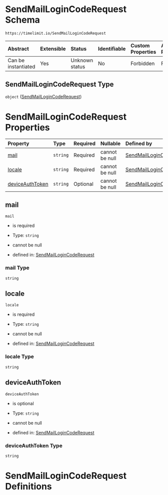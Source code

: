 # SendMailLoginCodeRequest Schema

```txt
https://timelimit.io/SendMailLoginCodeRequest
```



| Abstract            | Extensible | Status         | Identifiable | Custom Properties | Additional Properties | Access Restrictions | Defined In                                                                                          |
| :------------------ | :--------- | :------------- | :----------- | :---------------- | :-------------------- | :------------------ | :-------------------------------------------------------------------------------------------------- |
| Can be instantiated | Yes        | Unknown status | No           | Forbidden         | Forbidden             | none                | [SendMailLoginCodeRequest.schema.json](SendMailLoginCodeRequest.schema.json "open original schema") |

## SendMailLoginCodeRequest Type

`object` ([SendMailLoginCodeRequest](sendmaillogincoderequest.md))

# SendMailLoginCodeRequest Properties

| Property                            | Type     | Required | Nullable       | Defined by                                                                                                                                                     |
| :---------------------------------- | :------- | :------- | :------------- | :------------------------------------------------------------------------------------------------------------------------------------------------------------- |
| [mail](#mail)                       | `string` | Required | cannot be null | [SendMailLoginCodeRequest](sendmaillogincoderequest-properties-mail.md "https://timelimit.io/SendMailLoginCodeRequest#/properties/mail")                       |
| [locale](#locale)                   | `string` | Required | cannot be null | [SendMailLoginCodeRequest](sendmaillogincoderequest-properties-locale.md "https://timelimit.io/SendMailLoginCodeRequest#/properties/locale")                   |
| [deviceAuthToken](#deviceauthtoken) | `string` | Optional | cannot be null | [SendMailLoginCodeRequest](sendmaillogincoderequest-properties-deviceauthtoken.md "https://timelimit.io/SendMailLoginCodeRequest#/properties/deviceAuthToken") |

## mail



`mail`

*   is required

*   Type: `string`

*   cannot be null

*   defined in: [SendMailLoginCodeRequest](sendmaillogincoderequest-properties-mail.md "https://timelimit.io/SendMailLoginCodeRequest#/properties/mail")

### mail Type

`string`

## locale



`locale`

*   is required

*   Type: `string`

*   cannot be null

*   defined in: [SendMailLoginCodeRequest](sendmaillogincoderequest-properties-locale.md "https://timelimit.io/SendMailLoginCodeRequest#/properties/locale")

### locale Type

`string`

## deviceAuthToken



`deviceAuthToken`

*   is optional

*   Type: `string`

*   cannot be null

*   defined in: [SendMailLoginCodeRequest](sendmaillogincoderequest-properties-deviceauthtoken.md "https://timelimit.io/SendMailLoginCodeRequest#/properties/deviceAuthToken")

### deviceAuthToken Type

`string`

# SendMailLoginCodeRequest Definitions
